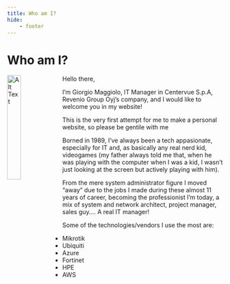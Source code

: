 ```yaml
---
title: Who am I?
hide:
    - footer
---
```

# Who am I?

<img src="https://sttfstatemaggiolonetinjw.blob.core.windows.net/maggiolonetimages/2025/08/IMG_20250823_142005.jpg" alt="Alt Text" width=25% align=left valign=middle>

Hello there,

I’m Giorgio Maggiolo, IT Manager in Centervue S.p.A, Revenio Group Oyj’s company, and I would like to welcome you in my website!

This is the very first attempt for me to make a personal website, so please be gentile with me 

Borned in 1989, I’ve always been a tech appasionate, especially for IT and, as basically any real nerd kid, videogames (my father always told me that, when he was playing with the computer when I was a kid, I wasn’t just looking at the screen but actively playing with him).

From the mere system administrator figure I moved “away” due to the jobs I made during these almost 11 years of career, becoming the professionist I’m today, a mix of system and network architect, project manager, sales guy…. A real IT manager!

Some of the technologies/vendors I use the most are:

* Mikrotik
* Ubiquiti
* Azure
* Fortinet
* HPE
* AWS